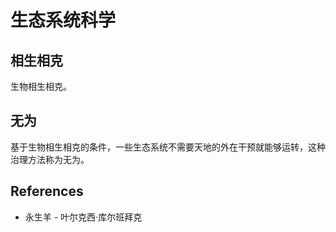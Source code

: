 # 生态系统科学

## 相生相克

生物相生相克。

## 无为

基于生物相生相克的条件，一些生态系统不需要天地的外在干预就能够运转，这种治理方法称为无为。

## References

- 永生羊 - 叶尔克西·库尔班拜克
